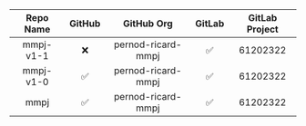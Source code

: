 | Repo Name | GitHub | GitHub Org | GitLab | GitLab Project |
| :---: | :---: | :---: | :---: | :---: |
| mmpj-v1-1 | <center>:x:</center> | pernod-ricard-mmpj | :white_check_mark: | 61202322 |
| mmpj-v1-0 | <center>:white_check_mark:</center> | pernod-ricard-mmpj | :white_check_mark: | 61202322 |
| mmpj | <center>:white_check_mark:</center> | pernod-ricard-mmpj | :white_check_mark: | 61202322 |
